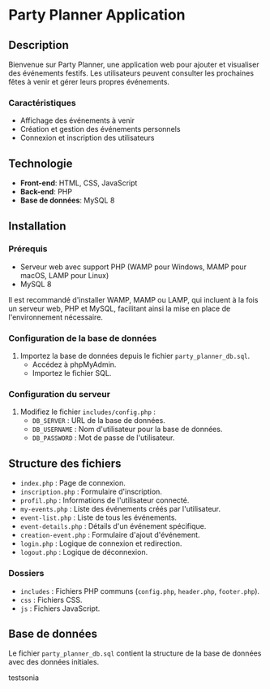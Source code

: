 # Party Planner Application

## Description

Bienvenue sur Party Planner, une application web pour ajouter et visualiser des événements festifs. Les utilisateurs peuvent consulter les prochaines fêtes à venir et gérer leurs propres événements.

### Caractéristiques

- Affichage des événements à venir
- Création et gestion des événements personnels
- Connexion et inscription des utilisateurs

## Technologie

- **Front-end**: HTML, CSS, JavaScript
- **Back-end**: PHP
- **Base de données**: MySQL 8

## Installation

### Prérequis

- Serveur web avec support PHP (WAMP pour Windows, MAMP pour macOS, LAMP pour Linux)
- MySQL 8

Il est recommandé d'installer WAMP, MAMP ou LAMP, qui incluent à la fois un serveur web, PHP et MySQL, facilitant ainsi la mise en place de l'environnement nécessaire.

### Configuration de la base de données

1. Importez la base de données depuis le fichier `party_planner_db.sql`.
   - Accédez à phpMyAdmin.
   - Importez le fichier SQL.

### Configuration du serveur

1. Modifiez le fichier `includes/config.php` :
   - `DB_SERVER` : URL de la base de données.
   - `DB_USERNAME` : Nom d'utilisateur pour la base de données.
   - `DB_PASSWORD` : Mot de passe de l'utilisateur.

## Structure des fichiers

- `index.php` : Page de connexion.
- `inscription.php` : Formulaire d'inscription.
- `profil.php` : Informations de l'utilisateur connecté.
- `my-events.php` : Liste des événements créés par l'utilisateur.
- `event-list.php` : Liste de tous les événements.
- `event-details.php` : Détails d'un événement spécifique.
- `creation-event.php` : Formulaire d'ajout d'événement.
- `login.php` : Logique de connexion et redirection.
- `logout.php` : Logique de déconnexion.

### Dossiers

- `includes` : Fichiers PHP communs (`config.php`, `header.php`, `footer.php`).
- `css` : Fichiers CSS.
- `js` : Fichiers JavaScript.

## Base de données

Le fichier `party_planner_db.sql` contient la structure de la base de données avec des données initiales.

testsonia